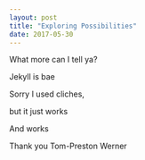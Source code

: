 ```yaml
---
layout: post
title: "Exploring Possibilities"
date: 2017-05-30
---
```


What more can I tell ya?

Jekyll is bae

Sorry I used cliches,

but it just works

And works

Thank you Tom-Preston Werner
